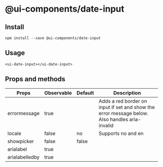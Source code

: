 # @ui-components/date-input

## Install
```
npm install --save @ui-components/date-input
```

## Usage
```
<ui-date-input></ui-date-input>
```

## Props and methods
|  Props | Observable | Default | Description |
| --- | --- | --- | --- |
| errormessage | true | | Adds a red border on input if set and show the error message below. Also handles aria-invalid |
| locale | false | no | Supports no and en |
| showpicker | false | false | |
| arialabel | true | | |
| arialabelledby | true | | |

